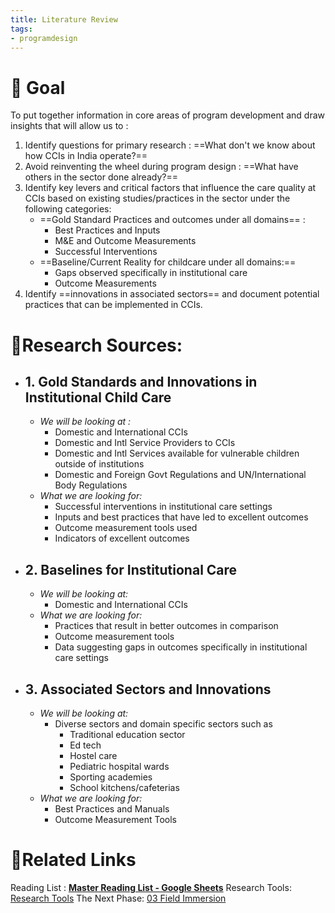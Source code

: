 ```yaml
---
title: Literature Review
tags:
- programdesign 
---
```


# 🏹 **Goal** 
To put together information in core areas of program development and draw insights that will allow us to : 

1.  Identify questions for primary research : ==What don't we know about how CCIs in India operate?==
2. Avoid reinventing the wheel during program design : ==What have others in the sector done already?==
3. Identify key levers and critical factors that influence the care quality at CCIs  based on existing studies/practices in the sector under the following categories: 
	- ==Gold Standard Practices and outcomes under all domains== :
		-  Best Practices and Inputs
		-  M&E and Outcome Measurements
		-  Successful Interventions
	- ==Baseline/Current Reality for childcare under all domains:==
		- Gaps observed specifically in institutional care
		- Outcome Measurements
4.	 Identify ==innovations in associated sectors== and document potential practices that can be implemented in CCIs.		

# 📜**Research Sources:**
- ## 1. Gold Standards and Innovations in Institutional Child Care 
	- *We will be looking at :*
		- Domestic and International CCIs
		- Domestic and Intl Service Providers to CCIs
		- Domestic and Intl Services available for vulnerable children outside of institutions
		- Domestic and Foreign Govt Regulations and UN/International Body Regulations
	-  *What we are looking for:*
		- Successful interventions in institutional care settings
		-  Inputs and best practices that have led to excellent outcomes
		- Outcome measurement tools used
		- Indicators of excellent outcomes
- ## 2. Baselines for Institutional Care
	-  *We will be looking at:*
		-  Domestic and International CCIs
	- *What we are looking for:* 
		- Practices that result in better outcomes in comparison 
		- Outcome measurement tools
		- Data suggesting gaps in outcomes specifically in institutional care settings
- ## 3. Associated Sectors and Innovations
	- *We will be looking at:* 
		- Diverse sectors and domain specific sectors such as 
			- Traditional education sector
			- Ed tech
			- Hostel care
			- Pediatric hospital wards
			- Sporting academies
			- School kitchens/cafeterias
	- *What we are looking for:*
		- Best Practices and Manuals
		- Outcome Measurement Tools

# 🔗**Related Links**
Reading List : **[Master Reading List - Google Sheets](https://docs.google.com/spreadsheets/d/1GRiS7QFPiak-1Ob3TdobKnaHqgUBb_8B-fErHP1BXUA/edit?usp=sharing)**
Research Tools: [Research Tools](Program%20Design/Research%20Tools.md)
The Next Phase: [03 Field Immersion](Program%20Design/03%20Field%20Immersion.md)


